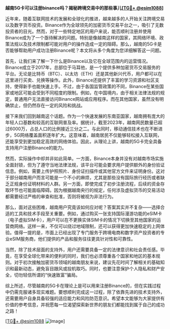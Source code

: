 **越南5G卡可以注册binance吗？揭秘跨境交易中的那些事儿[[TG💪+ @esim1088](https://t.me/s/esim1088)]**

近年来，随着互联网技术的发展和全球化的推进，越来越多的人开始关注跨境交易以及数字货币投资。Binance作为全球领先的加密货币交易平台之一，吸引了无数投资者的目光。然而，对于一些特定地区的用户来说，能否顺利注册并使用Binance成为了一个亟待解决的问题。特别是像越南这样的国家，其网络环境、政策法规以及技术限制都可能对用户的操作造成一定的阻碍。那么，越南的5G卡是否能够帮助用户成功注册Binance呢？本文将从多个角度为您详细解答这一问题。

首先，让我们来了解一下什么是Binance以及它在全球范围内的运营情况。Binance成立于2017年，总部位于马耳他，是一个提供多种加密货币交易服务的平台。无论是比特币（BTC）、以太坊（ETH）还是其他新兴代币，用户都可以在这里进行买卖、兑换等操作。此外，Binance还提供了丰富的学习资源和社区支持，使得新手也能快速上手。不过，由于各国监管政策的不同，Binance在某些国家或地区可能会受到不同程度的限制。例如，在中国境内，由于相关法律法规的规定，普通用户无法直接访问Binance网站或应用程序。而在其他国家，虽然没有明确禁止，但仍然存在一定的风险和挑战。

接下来我们回到越南这个话题。作为一个快速发展的东南亚国家，越南拥有庞大的年轻人口基数和较高的互联网普及率。据统计，截至2023年，越南网民数量已超过6000万，占总人口的比例接近三分之二。与此同时，移动通信技术也在不断进步，5G网络覆盖面积逐年扩大。这意味着，越南居民不仅能够轻松接入互联网，还能享受到更加稳定高效的网络体验。因此，从理论上讲，越南的5G卡完全具备支持用户注册Binance的能力。

然而，实际操作中却并非如此简单。一方面，Binance本身并没有对越南市场实施全面封锁，但为了遵守当地法律法规，该平台可能会要求用户提供额外的身份验证信息。例如，需要上传护照照片、身份证扫描件或其他官方文件来证明身份。这对于部分越南用户而言可能是一个不小的麻烦，尤其是那些没有国际旅行经历或者缺乏正规身份证明材料的人群。另一方面，即使完成了初步注册流程，后续的资金存取环节也可能面临障碍。因为根据越南央行的规定，任何涉及虚拟货币的交易活动都需要经过严格的审查和批准，否则将被视为非法行为。

那么，面对这些困难，越南用户究竟该如何应对呢？答案其实并不复杂——选择合适的工具和技术手段至关重要。例如，通过购买一张支持国际漫游功能的eSIM卡（电子虚拟SIM卡），用户可以在不更换实体SIM卡的情况下切换至其他国家的运营商网络。这样一来，不仅可以绕过地域限制，还可以获得更加快速稳定的上网体验。值得一提的是，市面上已经出现了专门服务于跨境电商和数字资产投资者的专业eSIM服务商，他们提供的产品和服务往往更具针对性和可靠性。

当然，除了技术层面的支持外，用户还需要具备一定的法律意识和社会责任感。毕竟，在享受全球化带来的便利的同时，我们也必须尊重各个国家和地区的基本规则。对于初次接触加密货币领域的越南朋友来说，建议先花时间了解相关的基础知识和最新动态，避免盲目跟风或投机取巧。同时，也要注意保护个人隐私和财产安全，切勿轻信所谓的“快速致富”骗局。

综上所述，尽管越南的5G卡在理论上是可以用来注册Binance的，但在实践过程中仍需克服诸多现实难题。要想顺利完成这一过程，除了依靠先进的技术支持外，还需要用户自身具备较强的适应能力和风险防范意识。希望本文能够为大家提供有价值的参考信息，并祝愿每一位渴望探索新世界的朋友们都能找到属于自己的成功之路！

[[TG💪+ @esim1088](https://t.me/s/esim1088) ![Image](https://i.postimg.cc/4NQfJmqS/Snipaste-2025-05-13-00-14-12.png)]